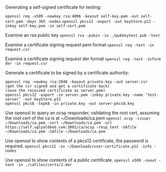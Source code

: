 Generating a self-signed certificate for testing:

`openssl req -x509 -newkey rsa:4096 -keyout self-key.pem -out self-cert.pem -days 365 -nodes`
`openssl pkcs12 -export -out keyStore.p12 -inkey self-key.pem -in self-cert.pem`

Examine an rsa public key
`openssl rsa -pubin -in ./pubkeytest.pub -text`

Examine a certificate signing request pem format
`openssl req -text -in request.csr`

Examine a certificate signing request der format
`openssl req -text -inform der -in request.csr`


Generate a certificate to be signed by a certificate authority:
```
openssl req -newkey rsa:2048 -keyout private.key -out server.csr
(get the csr signed and get a certificate back)
(save the received certificate as server.pem)
openssl pkcs12 -export -in server.pem -inkey private.key -name ‘test-server’ -out keyStore.p12
openssl pkcs8 -topk8 -in private.key -out server-pkcs8.key
```

Use openssl to query an ocsp responder, validating the root cert, assuming the root cert of the ca is at ~/Downloads/ca.pem
`openssl ocsp -issuer ~/Downloads/ca.pem -cert ~/Downloads/ca.pem -url https://self.uglyoldbob.com:3001/ca/ocsp -resp_text -VAfile ~/Downloads/ca.pem -CAfile ~/Downloads/ca.pem`

Use openssl to show contents of a pkcs12 certificate, the password is required.
`openssl pkcs12 -in ~/Downloads/user-certificate.p12 -info -nodes`

Use openssl to show contents of a public certificate.
`openssl x509 -noout -text -in ./cafiles/certs/2.der`